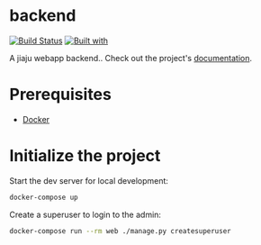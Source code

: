 # backend

[![Build Status](https://travis-ci.org/leishi1313/backend.svg?branch=master)](https://travis-ci.org/leishi1313/backend)
[![Built with](https://img.shields.io/badge/Built_with-Cookiecutter_Django_Rest-F7B633.svg)](https://github.com/agconti/cookiecutter-django-rest)

A jiaju webapp backend.. Check out the project's [documentation](http://leishi1313.github.io/backend/).

# Prerequisites

- [Docker](https://docs.docker.com/docker-for-mac/install/)

# Initialize the project

Start the dev server for local development:

```bash
docker-compose up
```

Create a superuser to login to the admin:

```bash
docker-compose run --rm web ./manage.py createsuperuser
```
